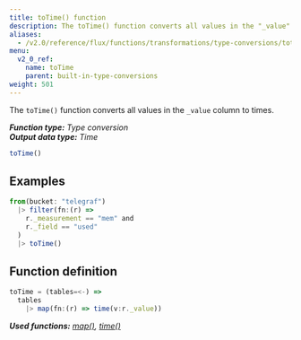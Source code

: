 ```yaml
---
title: toTime() function
description: The toTime() function converts all values in the "_value" column to times.
aliases:
  - /v2.0/reference/flux/functions/transformations/type-conversions/totime
menu:
  v2_0_ref:
    name: toTime
    parent: built-in-type-conversions
weight: 501
---
```


The `toTime()` function converts all values in the `_value` column to times.

_**Function type:** Type conversion_  
_**Output data type:** Time_

```js
toTime()
```

## Examples
```js
from(bucket: "telegraf")
  |> filter(fn:(r) =>
    r._measurement == "mem" and
    r._field == "used"
  )
  |> toTime()
```

## Function definition
```js
toTime = (tables=<-) =>
  tables
    |> map(fn:(r) => time(v:r._value))
```

_**Used functions:**
[map()](/v2.0/reference/flux/functions/built-in/transformations/map),
[time()](/v2.0/reference/flux/functions/built-in/transformations/type-conversions/time)_

